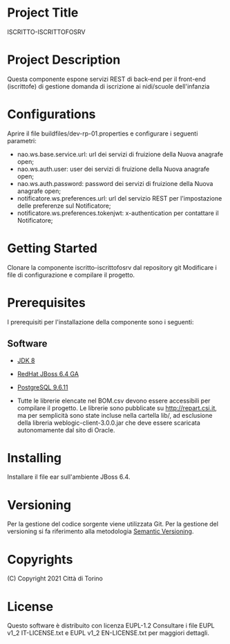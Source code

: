 # Project Title
ISCRITTO-ISCRITTOFOSRV

# Project Description
Questa componente espone servizi REST di back-end per il front-end (iscrittofe) di gestione domanda di iscrizione ai nidi/scuole dell'infanzia

# Configurations
Aprire il file buildfiles/dev-rp-01.properties e configurare i seguenti parametri:
- nao.ws.base.service.url: url dei servizi di fruizione della Nuova anagrafe open;
- nao.ws.auth.user: user dei servizi di fruizione della Nuova anagrafe open;
- nao.ws.auth.password: password dei servizi di fruizione della Nuova anagrafe open;
- notificatore.ws.preferences.url: url del servizio REST per l'impostazione delle preferenze sul Notificatore;
- notificatore.ws.preferences.tokenjwt: x-authentication per contattare il Notificatore;

# Getting Started 
Clonare la componente iscritto-iscrittofosrv dal repository git 
Modificare i file di configurazione e compilare il progetto.

# Prerequisites
I prerequisiti per l'installazione della componente sono i seguenti:
## Software
- [JDK 8](https://www.apache.org)
- [RedHat JBoss 6.4 GA](https://developers.redhat.com)  
- [PostgreSQL 9.6.11](https://www.postgresql.org/download/)  

- Tutte le librerie elencate nel BOM.csv devono essere accessibili per compilare il progetto. Le librerie sono pubblicate su http://repart.csi.it, ma per semplicità sono state incluse nella cartella lib/, ad esclusione della libreria weblogic-client-3.0.0.jar che deve essere scaricata autonomamente dal sito di Oracle.

# Installing
Installare il file ear sull'ambiente JBoss 6.4. 

# Versioning
Per la gestione del codice sorgente viene utilizzata Git. Per la gestione del versioning si fa riferimento alla metodologia [Semantic Versioning](https://semver.org/).

# Copyrights
(C) Copyright 2021 Città di Torino

# License
Questo software è distribuito con licenza EUPL-1.2
Consultare i file EUPL v1_2 IT-LICENSE.txt e EUPL v1_2 EN-LICENSE.txt per maggiori dettagli.

